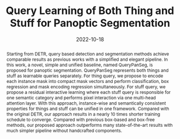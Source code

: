 ---
# Documentation: https://wowchemy.com/docs/managing-content/

title: "Query Learning of Both Thing and Stuff for Panoptic Segmentation"
authors: [Shilin Xu, Xiangtai Li, Yibo Yang, Hongyang Li, Guangliang Cheng, Yunhai Tong]
date: 2022-10-18
doi: ""

# Schedule page publish date (NOT publication's date).
publishDate: 2022-10-18

# Publication type.
# Legend: 0 = Uncategorized; 1 = Conference paper; 2 = Journal article;
# 3 = Preprint / Working Paper; 4 = Report; 5 = Book; 6 = Book section;
# 7 = Thesis; 8 = Patent
publication_types: ["1"]

# Publication name and optional abbreviated publication name.
publication: "*2022 IEEE International Conference on Image Processing (ICIP)*"
publication_short: "*ICIP, 2022*"

abstract: "Starting from DETR, query based detection and segmentation methods achieve comparable results as previous works with a simplified and elegant pipeline. In this work, a novel, simple and unified baseline, named QueryPanSeg, is proposed for panoptic segmentation. QueryPanSeg represents both things and stuff as learnable queries separately. For thing query, we propose to encode each instance mask into compact mask vectors and perform classification, box regression and mask encoding regression simultaneously. For stuff query, we propose a residual interactive learning where each stuff query is responsible for one semantic category and performs pixel interaction via one multi-head attention layer. With this approach, instance-wise and semantically consistent properties for things and stuff can be unified in one framework. Compared with the original DETR, our approach results in a nearly 10 times shorter training schedule to converge. Compared with previous box-based and box-free methods, our proposed approach outperforms many state-of-the-art results with much simpler pipeline without handcrafted components."

# Summary. An optional shortened abstract.
summary: ""

tags: []
categories: []
featured: true

# Custom links (optional).
#   Uncomment and edit lines below to show custom links.
links:
- name: PDF
  url: https://ieeexplore.ieee.org/abstract/document/9897546
  icon_pack: fas
  icon: file-pdf

url_pdf: 
url_code: 
url_dataset:
url_poster:
url_project:
url_slides:
url_source: 
url_video:

# Featured image
# To use, add an image named `featured.jpg/png` to your page's folder. 
# Focal points: Smart, Center, TopLeft, Top, TopRight, Left, Right, BottomLeft, Bottom, BottomRight.
image:
  caption: ""
  focal_point: ""
  preview_only: false

# Associated Projects (optional).
#   Associate this publication with one or more of your projects.
#   Simply enter your project's folder or file name without extension.
#   E.g. `internal-project` references `content/project/internal-project/index.md`.
#   Otherwise, set `projects: []`.
projects: []

# Slides (optional).
#   Associate this publication with Markdown slides.
#   Simply enter your slide deck's filename without extension.
#   E.g. `slides: "example"` references `content/slides/example/index.md`.
#   Otherwise, set `slides: ""`.
slides: ""
---